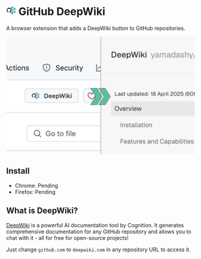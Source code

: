 # <img src="app/images/icon-128.png" height=26> GitHub DeepWiki

A browser extension that adds a DeepWiki button to GitHub repositories.

![](./promo/Screenshot_1280x800.png)

## Install

- Chrome: Pending
- Firefox: Pending

## What is DeepWiki?

[DeepWiki](https://deepwiki.com) is a powerful AI documentation tool by Cognition. It generates comprehensive documentation for any GitHub repository and allows you to chat with it - all for free for open-source projects!

Just change `github.com` to `deepwiki.com` in any repository URL to access it.
